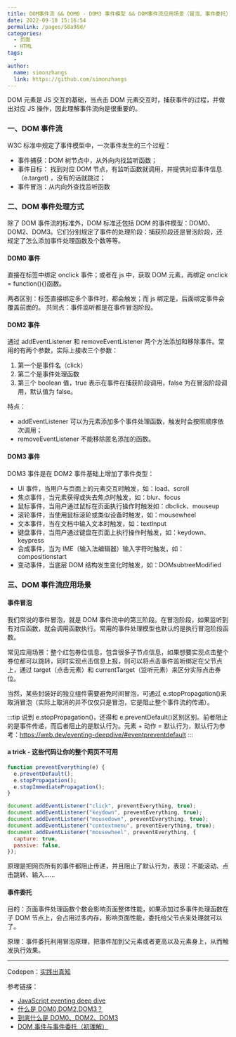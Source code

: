 ```yaml
---
title: DOM事件流 && DOM0 - DOM3 事件模型 && DOM事件流应用场景（冒泡、事件委托）
date: 2022-09-18 15:16:54
permalink: /pages/58a98d/
categories:
  - 页面
  - HTML
tags:
  -
author:
  name: simonzhangs
  link: https://github.com/simonzhangs
---
```


DOM 元素是 JS 交互的基础，当点击 DOM 元素交互时，捕获事件的过程，并做出对应 JS 操作，因此理解事件流向是很重要的。

### 一、DOM 事件流

W3C 标准中规定了事件模型中，一次事件发生的三个过程：

- 事件捕获：DOM 树节点中，从外向内找监听函数；
- 事件目标： 找到对应 DOM 节点，有监听函数就调用，并提供对应事件信息（e.target) ，没有的话就跳过；
- 事件冒泡：从内向外查找监听函数

### 二、DOM 事件处理方式

除了 DOM 事件流的标准外，DOM 标准还包括 DOM 的事件模型：DOM0、DOM2、DOM3。它们分别规定了事件的处理阶段：捕获阶段还是冒泡阶段，还规定了怎么添加事件处理函数及个数等等。

#### DOM0 事件

直接在标签中绑定 onclick 事件；或者在 js 中，获取 DOM 元素，再绑定 onclick = function(){}函数。

两者区别：标签直接绑定多个事件时，都会触发；而 js 绑定是，后面绑定事件会覆盖前面的。
共同点：事件监听都是在事件冒泡阶段。

#### DOM2 事件

通过 addEventListener 和 removeEventListener 两个方法添加和移除事件。常用的有两个参数，实际上接收三个参数：

1. 第一个是事件名（click）
2. 第二个是事件处理函数
3. 第三个 boolean 值，true 表示在事件在捕获阶段调用，false 为在冒泡阶段调用，默认值为 false。

特点：

- addEventListener 可以为元素添加多个事件处理函数，触发时会按照顺序依次调用；
- removeEventListener 不能移除匿名添加的函数。

#### DOM3 事件

DOM3 事件是在 DOM2 事件基础上增加了事件类型：

- UI 事件，当用户与页面上的元素交互时触发，如：load、scroll
- 焦点事件，当元素获得或失去焦点时触发，如：blur、focus
- 鼠标事件，当用户通过鼠标在页面执行操作时触发如：dbclick、mouseup
- 滚轮事件，当使用鼠标滚轮或类似设备时触发，如：mousewheel
- 文本事件，当在文档中输入文本时触发，如：textInput
- 键盘事件，当用户通过键盘在页面上执行操作时触发，如：keydown、keypress
- 合成事件，当为 IME（输入法编辑器）输入字符时触发，如：compositionstart
- 变动事件，当底层 DOM 结构发生变化时触发，如：DOMsubtreeModified

### 三、DOM 事件流应用场景

#### 事件冒泡

我们常说的事件冒泡，就是 DOM 事件流中的第三阶段。在冒泡阶段，如果监听到有对应函数，就会调用函数执行。常用的事件处理模型也默认的是执行冒泡阶段函数。

常见应用场景：整个红包券位信息，包含很多子节点信息，如果想要实现点击整个券位都可以跳转，同时实现点击信息上报，则可以将点击事件监听绑定在父节点上，通过 target（点击元素）和 currentTarget（监听元素）来区分实际点击券位。

当然，某些封装好的独立组件需要避免时间冒泡，可通过 e.stopPropagation()来取消冒泡（实际上取消的并不仅仅只是冒泡，它是阻止整个事件流的传递）。

:::tip
说到 e.stopPropagation()，还得和 e.preventDefault()区别区别。前者阻止的是事件传递，而后者阻止的是默认行为。元素 + 动作 = 默认行为，默认行为参考：https://web.dev/eventing-deepdive/#eventpreventdefault
:::

#### a trick - 这些代码让你的整个网页不可用

```js
function preventEverything(e) {
  e.preventDefault();
  e.stopPropagation();
  e.stopImmediatePropagation();
}

document.addEventListener("click", preventEverything, true);
document.addEventListener("keydown", preventEverything, true);
document.addEventListener("mousedown", preventEverything, true);
document.addEventListener("contextmenu", preventEverything, true);
document.addEventListener("mousewheel", preventEverything, {
  capture: true,
  passive: false,
});
```

原理是把网页所有的事件都阻止传递，并且阻止了默认行为，表现：不能滚动、点击跳转、输入......

#### 事件委托

目的：页面事件处理函数个数会影响页面整体性能，如果添加过多事件处理函数在子 DOM 节点上，会占用过多内存，影响页面性能，委托给父节点来处理就可以了。

原理：事件委托利用冒泡原理，把事件加到父元素或者更高以及元素身上，从而触发执行效果。

---

Codepen：[实践出真知](https://codepen.io/simonzhangs/pen/qBYreJV)

参考链接：

- [JavaScript eventing deep dive](https://web.dev/eventing-deepdive/#eventstoppropagation-and-eventpreventdefault)
- [什么是 DOM0,DOM2,DOM3？](https://blog.csdn.net/Josiah_Yuan/article/details/123818609)
- [到底什么是 DOM0、DOM2、DOM3](https://blog.csdn.net/RedaTao/article/details/109581115)
- [DOM 事件与事件委托（初理解）](https://zhuanlan.zhihu.com/p/423712302)
